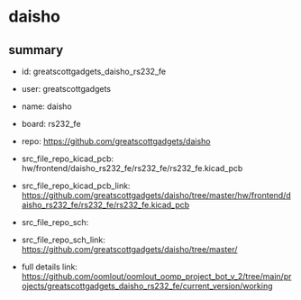 # daisho
 
## summary 
* id: greatscottgadgets_daisho_rs232_fe
* user: greatscottgadgets
* name: daisho
* board: rs232_fe
* repo: https://github.com/greatscottgadgets/daisho
* src_file_repo_kicad_pcb: hw/frontend/daisho_rs232_fe/rs232_fe/rs232_fe.kicad_pcb
* src_file_repo_kicad_pcb_link: https://github.com/greatscottgadgets/daisho/tree/master/hw/frontend/daisho_rs232_fe/rs232_fe/rs232_fe.kicad_pcb


* src_file_repo_sch: 
* src_file_repo_sch_link: https://github.com/greatscottgadgets/daisho/tree/master/
* full details link: https://github.com/oomlout/oomlout_oomp_project_bot_v_2/tree/main/projects/greatscottgadgets_daisho_rs232_fe/current_version/working  






